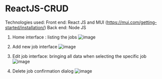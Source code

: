 # ReactJS-CRUD

Technologies used:
Front end: React JS and MUI (https://mui.com/getting-started/installation/)
Back end: Node JS

1. Home interface : listing the jobs
![image](https://user-images.githubusercontent.com/50639782/158009901-ec80beaf-6bde-403b-8db9-9e5b855a5597.png)

2. Add new job interface
![image](![158009924-2da3fb00-aad5-4b04-9835-7850f98f1c15](https://user-images.githubusercontent.com/50639782/158010461-c4f6b059-eaaf-4b7b-a297-4b59d64d1804.png))

4. Edit job interface: bringing all data when selecting the specific job
![image](![158009935-f9a01856-6fb5-4140-8608-97ad6565cb3f](https://user-images.githubusercontent.com/50639782/158010488-6de75921-c7f9-4606-bec8-a7c09e0c8dd3.png))

5. Delete job confirmation dialog
![image](![158009948-fa2b32ca-4619-4140-8a57-9a8e12a3e0eb](https://user-images.githubusercontent.com/50639782/158010506-faab989b-e0fe-48cc-92ac-6a2b4dc071af.png))
